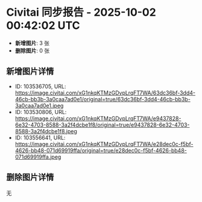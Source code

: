 # Civitai 同步报告 - 2025-10-02 00:42:02 UTC

- **新增图片**: 3 张
- **删除图片**: 0 张

## 新增图片详情
- ID: 103536705, URL: https://image.civitai.com/xG1nkqKTMzGDvpLrqFT7WA/63dc36bf-3dd4-46cb-bb3b-3a0caa7ad0e1/original=true/63dc36bf-3dd4-46cb-bb3b-3a0caa7ad0e1.jpeg
- ID: 103530806, URL: https://image.civitai.com/xG1nkqKTMzGDvpLrqFT7WA/e9437828-6e32-4703-8588-3a2f4dcbe1f8/original=true/e9437828-6e32-4703-8588-3a2f4dcbe1f8.jpeg
- ID: 103556641, URL: https://image.civitai.com/xG1nkqKTMzGDvpLrqFT7WA/e28dec0c-f5bf-4626-bb48-071d69919ffa/original=true/e28dec0c-f5bf-4626-bb48-071d69919ffa.jpeg

## 删除图片详情
无
